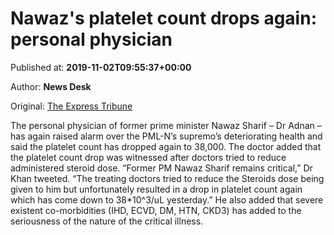 
# Nawaz's platelet count drops again: personal physician

Published at: **2019-11-02T09:55:37+00:00**

Author: **News Desk**

Original: [The Express Tribune](https://tribune.com.pk/story/2092177/1-nawazs-platelet-count-drops-personal-physician/)

The personal physician of former prime minister Nawaz Sharif – Dr Adnan – has again raised alarm over the PML-N’s supremo’s deteriorating health and said the platelet count has dropped again to 38,000.
The doctor added that the platelet count drop was witnessed after doctors tried to reduce administered steroid dose.
“Former PM Nawaz Sharif remains critical,” Dr Khan tweeted. “The treating doctors tried to reduce the Steroids dose being given to him but unfortunately resulted in a drop in platelet count again which has come down to 38*10^3/uL yesterday.”
He also added that severe existent co-morbidities (IHD, ECVD, DM, HTN, CKD3) has added to the seriousness of the nature of the critical illness.
